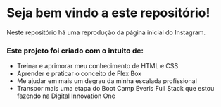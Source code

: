 # Seja bem vindo a este repositório!

Neste repositório há uma reprodução da página inicial do Instagram.

### Este projeto foi criado com o intuito de:

* Treinar e aprimorar meu conhecimento de HTML e CSS
* Aprender e praticar o conceito de Flex Box
* Me ajudar em mais um degrau da minha escalada profissional
* Transpor mais uma etapa do Boot Camp Everis Full Stack que estou fazendo na Digital Innovation One